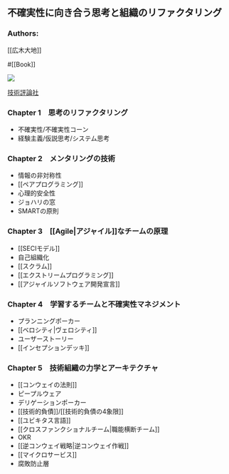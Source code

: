 ## 不確実性に向き合う思考と組織のリファクタリング

### Authors:
[[広木大地]]

#[[Book]]

![](https://gihyo.jp/assets/images/cover/2018/thumb/TH320_9784774196053.jpg)

[技術評論社](https://gihyo.jp/book/2018/978-4-7741-9605-3)

### Chapter 1　思考のリファクタリング
- 不確実性/不確実性コーン
- 経験主義/仮説思考/システム思考
### Chapter 2　メンタリングの技術
- 情報の非対称性
- [[ペアプログラミング]]
- 心理的安全性
- ジョハリの窓
- SMARTの原則
### Chapter 3　[[Agile|アジャイル]]なチームの原理
- [[SECIモデル]]
- 自己組織化
- [[スクラム]]
- [[エクストリームプログラミング]]
- [[アジャイルソフトウェア開発宣言]]
### Chapter 4　学習するチームと不確実性マネジメント
- プランニングポーカー
- [[ベロシティ|ヴェロシティ]]
- ユーザーストーリー
- [[インセプションデッキ]]
### Chapter 5　技術組織の力学とアーキテクチャ
- [[コンウェイの法則]]
- ピープルウェア
- デリゲーションポーカー
- [[技術的負債]]/[[技術的負債の4象限]]
- [[ユビキタス言語]]
- [[クロスファンクショナルチーム|職能横断チーム]]
- OKR
- [[逆コンウェイ戦略|逆コンウェイ作戦]]
- [[マイクロサービス]]
- 腐敗防止層